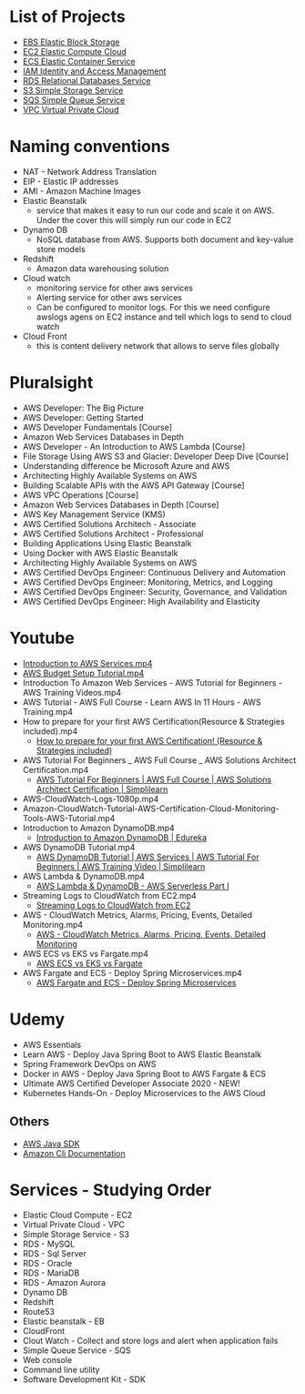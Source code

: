 # List of Projects
* [EBS Elastic Block Storage](ebs)
* [EC2 Elastic Compute Cloud](ec2)
* [ECS Elastic Container Service](ecs)
* [IAM Identity and Access Management](iam)
* [RDS Relational Databases Service](rds)
* [S3 Simple Storage Service](s3)
* [SQS Simple Queue Service](sqs)
* [VPC Virtual Private Cloud](vpc)

# Naming conventions
* NAT - Network Address Translation
* EIP - Elastic IP addresses
* AMI - Amazon Machine Images
* Elastic Beanstalk
	* service that makes it easy to run our code and scale it on AWS. Under the cover this will simply run our code in EC2
* Dynamo DB
	* NoSQL database from AWS. Supports both document and key-value store models
* Redshift
	* Amazon data warehousing solution
* Cloud watch
	* monitoring service for other aws services
	* Alerting service for other aws services
	* Can be configured to monitor logs. For this we need configure awslogs agens on EC2 instance and tell which logs to send to cloud watch
* Cloud Front
	* this is content delivery network that allows to serve files globally

# Pluralsight
* AWS Developer: The Big Picture
* AWS Developer: Getting Started
* AWS Developer Fundamentals [Course]
* Amazon Web Services Databases in Depth
* AWS Developer - An Introduction to AWS Lambda [Course]
* File Storage Using AWS S3 and Glacier: Developer Deep Dive [Course]
* Understanding difference be Microsoft Azure and AWS
* Architecting Highly Available Systems on AWS
* Building Scalable APIs with the AWS API Gateway [Course]
* AWS VPC Operations [Course]
* Amazon Web Services Databases in Depth [Course]
* AWS Key Management Service (KMS)
* AWS Certified Solutions Architech - Associate
* AWS Certified Solutions Architect - Professional
* Building Applications Using Elastic Beanstalk
* Using Docker with AWS Elastic Beanstalk
* Architecting Highly Available Systems on AWS
* AWS Certified DevOps Engineer: Continuous Delivery and Automation
* AWS Certified DevOps Engineer: Monitoring, Metrics, and Logging
* AWS Certified DevOps Engineer: Security, Governance, and Validation
* AWS Certified DevOps Engineer: High Availability and Elasticity

# Youtube
* [Introduction to AWS Services.mp4](https://www.youtube.com/watch?v=Z3SYDTMP3ME&list=PLAAFXN2OG73WoYuYevW5sYrc5UxbeRVZq&index=9&t=172s)
* [AWS Budget Setup Tutorial.mp4](https://www.youtube.com/watch?v=fvz0cphjHjg&list=PLAAFXN2OG73WoYuYevW5sYrc5UxbeRVZq&index=11&ab_channel=StephaneMaarek)
* Introduction To Amazon Web Services - AWS Tutorial for Beginners - AWS Training Videos.mp4
* AWS Tutorial - AWS Full Course - Learn AWS In 11 Hours - AWS Training.mp4
* How to prepare for your first AWS Certification(Resource & Strategies included).mp4
	* [How to prepare for your first AWS Certification! (Resource & Strategies included)](https://www.youtube.com/watch?v=n_xUYEKBeIU&list=PLAAFXN2OG73WoYuYevW5sYrc5UxbeRVZq&index=4&t=0s)
* AWS Tutorial For Beginners _ AWS Full Course _ AWS Solutions Architect Certification.mp4
	* [AWS Tutorial For Beginners | AWS Full Course | AWS Solutions Architect Certification | Simplilearn](https://www.youtube.com/watch?v=RLd_XTyt-w8)
* AWS-CloudWatch-Logs-1080p.mp4
* Amazon-CloudWatch-Tutorial-AWS-Certification-Cloud-Monitoring-Tools-AWS-Tutorial.mp4
* Introduction to Amazon DynamoDB.mp4
	* [Introduction to Amazon DynamoDB | Edureka](https://www.youtube.com/watch?v=ovEq4L6tGfc)
* AWS DynamoDB Tutorial.mp4
	* [AWS DynamoDB Tutorial | AWS Services | AWS Tutorial For Beginners | AWS Training Video | Simplilearn](https://www.youtube.com/watch?v=2mVR_Qgx_RU)
* AWS Lambda & DynamoDB.mp4
	* [AWS Lambda & DynamoDB - AWS Serverless Part I](https://www.youtube.com/watch?v=ijyeE-pXFk0)
* Streaming Logs to CloudWatch from EC2.mp4
	* [Streaming Logs to CloudWatch from EC2](https://www.youtube.com/watch?v=mJXcxe6Kxwg)
* AWS - CloudWatch Metrics, Alarms, Pricing, Events, Detailed Monitoring.mp4
	* [AWS - CloudWatch Metrics, Alarms, Pricing, Events, Detailed Monitoring](https://www.youtube.com/watch?v=8-KNqr60AyU)
* AWS ECS vs EKS vs Fargate.mp4
	* [AWS ECS vs EKS vs Fargate](https://www.youtube.com/watch?v=HoXEyXIf6_U)
* AWS Fargate and ECS - Deploy Spring Microservices.mp4
	* [AWS Fargate and ECS - Deploy Spring Microservices](https://www.youtube.com/watch?v=2oXVYxIPs88)

# Udemy
* AWS Essentials
* Learn AWS - Deploy Java Spring Boot to AWS Elastic Beanstalk
* Spring Framework DevOps on AWS
* Docker in AWS - Deploy Java Spring Boot to AWS Fargate & ECS
* Ultimate AWS Certified Developer Associate 2020 - NEW!
* Kubernetes Hands-On - Deploy Microservices to the AWS Cloud
	
## Others
* [AWS Java SDK](https://aws.amazon.com/sdk-for-java)
* [Amazon Cli Documentation](https://aws.amazon.com/cli)

# Services - Studying Order
* Elastic Cloud Compute - EC2
* Virtual Private Cloud - VPC
* Simple Storage Service - S3
* RDS - MySQL
* RDS - Sql Server
* RDS - Oracle
* RDS - MariaDB
* RDS - Amazon Aurora
* Dynamo DB
* Redshift
* Route53
* Elastic beanstalk - EB
* CloudFront
* Clout Watch - Collect and store logs and alert when application fails
* Simple Queue Service - SQS
* Web console
* Command line utility
* Software Development Kit - SDK